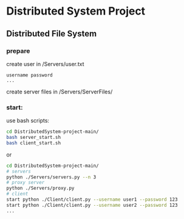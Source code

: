 # Distributed System Project  
## Distributed File System

### prepare
create user in /Servers/user.txt
```
username password
...
```
create server files in /Servers/ServerFiles/

### start:
use bash scripts:
```bash
cd DistributedSystem-project-main/
bash server_start.sh
bash client_start.sh
```
or
```bash
cd DistributedSystem-project-main/
# servers
python ./Servers/servers.py --n 3
# proxy server
python ./Servers/proxy.py
# client
start python ./Client/client.py --username user1 --password 123
start python ./Client/client.py --username user2 --password 123
...
```